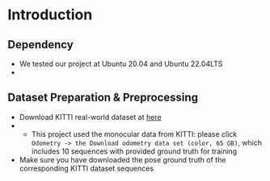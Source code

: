 # Introduction
## Dependency
- We tested our project at Ubuntu 20.04 and Ubuntu 22.04LTS
- 
## Dataset Preparation & Preprocessing
- Download KITTI real-world dataset at [here](https://www.cvlibs.net/datasets/kitti/)
- - This project used the monocular data from KITTI: please click `Odometry -> the Download odometry data set (color, 65 GB)`, which includes 10 sequences with provided ground truth for training
- Make sure you have downloaded the pose ground truth of the corresponding KITTI dataset sequences
      


